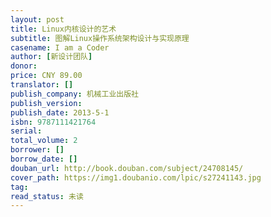 ```yaml
---
layout: post
title: Linux内核设计的艺术
subtitle: 图解Linux操作系统架构设计与实现原理
casename: I am a Coder
author: [新设计团队]
donor: 
price: CNY 89.00
translator: []
publish_company: 机械工业出版社
publish_version: 
publish_date: 2013-5-1
isbn: 9787111421764
serial: 
total_volume: 2
borrower: []
borrow_date: []
douban_url: http://book.douban.com/subject/24708145/
cover_path: https://img1.doubanio.com/lpic/s27241143.jpg
tag: 
read_status: 未读
---
```

